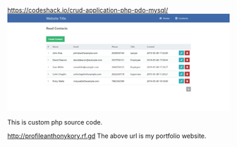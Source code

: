 https://codeshack.io/crud-application-php-pdo-mysql/
![alt text](https://github.com/TopBusiness1/phpcurd/blob/master/phpcrud-read-php.png)


This is custom php source code.


http://profileanthonykory.rf.gd
The above url is my portfolio website.
